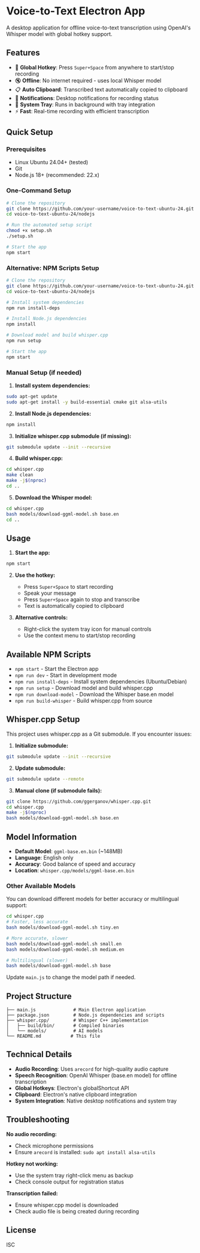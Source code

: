 # Voice-to-Text Electron App

A desktop application for offline voice-to-text transcription using OpenAI's Whisper model with global hotkey support.

## Features

- 🎤 **Global Hotkey**: Press `Super+Space` from anywhere to start/stop recording
- 🔇 **Offline**: No internet required - uses local Whisper model
- 📋 **Auto Clipboard**: Transcribed text automatically copied to clipboard
- 🔔 **Notifications**: Desktop notifications for recording status
- 🎯 **System Tray**: Runs in background with tray integration
- ⚡ **Fast**: Real-time recording with efficient transcription

## Quick Setup

### Prerequisites
- Linux Ubuntu 24.04+ (tested)
- Git
- Node.js 18+ (recommended: 22.x)

### One-Command Setup

```bash
# Clone the repository
git clone https://github.com/your-username/voice-to-text-ubuntu-24.git
cd voice-to-text-ubuntu-24/nodejs

# Run the automated setup script
chmod +x setup.sh
./setup.sh

# Start the app
npm start
```

### Alternative: NPM Scripts Setup

```bash
# Clone the repository
git clone https://github.com/your-username/voice-to-text-ubuntu-24.git
cd voice-to-text-ubuntu-24/nodejs

# Install system dependencies
npm run install-deps

# Install Node.js dependencies
npm install

# Download model and build whisper.cpp
npm run setup

# Start the app
npm start
```

### Manual Setup (if needed)

1. **Install system dependencies:**
```bash
sudo apt-get update
sudo apt-get install -y build-essential cmake git alsa-utils
```

2. **Install Node.js dependencies:**
```bash
npm install
```

3. **Initialize whisper.cpp submodule (if missing):**
```bash
git submodule update --init --recursive
```

4. **Build whisper.cpp:**
```bash
cd whisper.cpp
make clean
make -j$(nproc)
cd ..
```

5. **Download the Whisper model:**
```bash
cd whisper.cpp
bash models/download-ggml-model.sh base.en
cd ..
```

## Usage

1. **Start the app:**
```bash
npm start
```

2. **Use the hotkey:**
   - Press `Super+Space` to start recording
   - Speak your message
   - Press `Super+Space` again to stop and transcribe
   - Text is automatically copied to clipboard

3. **Alternative controls:**
   - Right-click the system tray icon for manual controls
   - Use the context menu to start/stop recording

## Available NPM Scripts

- `npm start` - Start the Electron app
- `npm run dev` - Start in development mode
- `npm run install-deps` - Install system dependencies (Ubuntu/Debian)
- `npm run setup` - Download model and build whisper.cpp
- `npm run download-model` - Download the Whisper base.en model
- `npm run build-whisper` - Build whisper.cpp from source

## Whisper.cpp Setup

This project uses whisper.cpp as a Git submodule. If you encounter issues:

1. **Initialize submodule:**
```bash
git submodule update --init --recursive
```

2. **Update submodule:**
```bash
git submodule update --remote
```

3. **Manual clone (if submodule fails):**
```bash
git clone https://github.com/ggerganov/whisper.cpp.git
cd whisper.cpp
make -j$(nproc)
bash models/download-ggml-model.sh base.en
```

## Model Information

- **Default Model**: `ggml-base.en.bin` (~148MB)
- **Language**: English only
- **Accuracy**: Good balance of speed and accuracy
- **Location**: `whisper.cpp/models/ggml-base.en.bin`

### Other Available Models

You can download different models for better accuracy or multilingual support:

```bash
cd whisper.cpp
# Faster, less accurate
bash models/download-ggml-model.sh tiny.en

# More accurate, slower
bash models/download-ggml-model.sh small.en
bash models/download-ggml-model.sh medium.en

# Multilingual (slower)
bash models/download-ggml-model.sh base
```

Update `main.js` to change the model path if needed.

## Project Structure

```
├── main.js              # Main Electron application
├── package.json         # Node.js dependencies and scripts
├── whisper.cpp/         # Whisper C++ implementation
│   ├── build/bin/       # Compiled binaries
│   └── models/          # AI models
└── README.md           # This file
```

## Technical Details

- **Audio Recording**: Uses `arecord` for high-quality audio capture
- **Speech Recognition**: OpenAI Whisper (base.en model) for offline transcription
- **Global Hotkeys**: Electron's globalShortcut API
- **Clipboard**: Electron's native clipboard integration
- **System Integration**: Native desktop notifications and system tray

## Troubleshooting

**No audio recording:**
- Check microphone permissions
- Ensure `arecord` is installed: `sudo apt install alsa-utils`

**Hotkey not working:**
- Use the system tray right-click menu as backup
- Check console output for registration status

**Transcription failed:**
- Ensure whisper.cpp model is downloaded
- Check audio file is being created during recording

## License

ISC